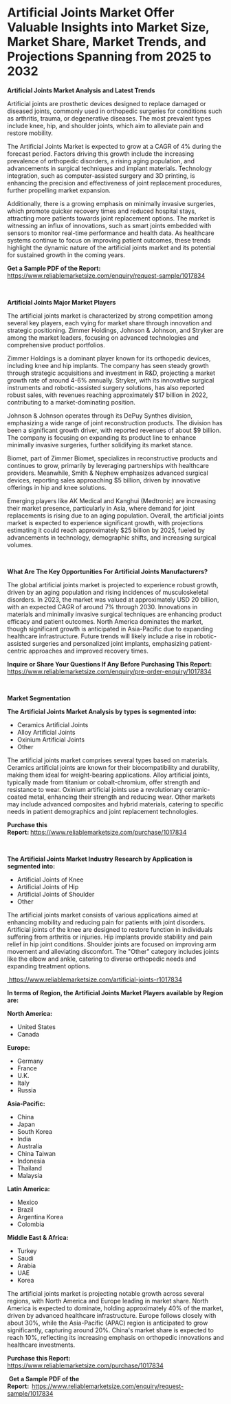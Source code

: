 <p><h1>Artificial Joints Market Offer Valuable Insights into Market Size, Market Share, Market Trends, and Projections Spanning from 2025 to 2032</h1></p><p><strong>Artificial Joints Market Analysis and Latest Trends</strong></p>
<p><p>Artificial joints are prosthetic devices designed to replace damaged or diseased joints, commonly used in orthopedic surgeries for conditions such as arthritis, trauma, or degenerative diseases. The most prevalent types include knee, hip, and shoulder joints, which aim to alleviate pain and restore mobility.</p><p>The Artificial Joints Market is expected to grow at a CAGR of 4% during the forecast period. Factors driving this growth include the increasing prevalence of orthopedic disorders, a rising aging population, and advancements in surgical techniques and implant materials. Technology integration, such as computer-assisted surgery and 3D printing, is enhancing the precision and effectiveness of joint replacement procedures, further propelling market expansion.</p><p>Additionally, there is a growing emphasis on minimally invasive surgeries, which promote quicker recovery times and reduced hospital stays, attracting more patients towards joint replacement options. The market is witnessing an influx of innovations, such as smart joints embedded with sensors to monitor real-time performance and health data. As healthcare systems continue to focus on improving patient outcomes, these trends highlight the dynamic nature of the artificial joints market and its potential for sustained growth in the coming years.</p></p>
<p><strong>Get a Sample PDF of the Report:&nbsp;</strong> <a href="https://www.reliablemarketsize.com/enquiry/request-sample/1017834?utm_campaign=2769&utm_medium=2&utm_source=Github&utm_content=ia&utm_term=13042025&utm_id=artificial-joints">https://www.reliablemarketsize.com/enquiry/request-sample/1017834</a></p>
<p>&nbsp;</p>
<p><strong>Artificial Joints Major Market Players</strong></p>
<p><p>The artificial joints market is characterized by strong competition among several key players, each vying for market share through innovation and strategic positioning. Zimmer Holdings, Johnson & Johnson, and Stryker are among the market leaders, focusing on advanced technologies and comprehensive product portfolios. </p><p>Zimmer Holdings is a dominant player known for its orthopedic devices, including knee and hip implants. The company has seen steady growth through strategic acquisitions and investment in R&D, projecting a market growth rate of around 4-6% annually. Stryker, with its innovative surgical instruments and robotic-assisted surgery solutions, has also reported robust sales, with revenues reaching approximately $17 billion in 2022, contributing to a market-dominating position.</p><p>Johnson & Johnson operates through its DePuy Synthes division, emphasizing a wide range of joint reconstruction products. The division has been a significant growth driver, with reported revenues of about $9 billion. The company is focusing on expanding its product line to enhance minimally invasive surgeries, further solidifying its market stance.</p><p>Biomet, part of Zimmer Biomet, specializes in reconstructive products and continues to grow, primarily by leveraging partnerships with healthcare providers. Meanwhile, Smith & Nephew emphasizes advanced surgical devices, reporting sales approaching $5 billion, driven by innovative offerings in hip and knee solutions.</p><p>Emerging players like AK Medical and Kanghui (Medtronic) are increasing their market presence, particularly in Asia, where demand for joint replacements is rising due to an aging population. Overall, the artificial joints market is expected to experience significant growth, with projections estimating it could reach approximately $25 billion by 2025, fueled by advancements in technology, demographic shifts, and increasing surgical volumes.</p></p>
<p>&nbsp;</p>
<p><strong>What Are The Key Opportunities For Artificial Joints Manufacturers?</strong></p>
<p><p>The global artificial joints market is projected to experience robust growth, driven by an aging population and rising incidences of musculoskeletal disorders. In 2023, the market was valued at approximately USD 20 billion, with an expected CAGR of around 7% through 2030. Innovations in materials and minimally invasive surgical techniques are enhancing product efficacy and patient outcomes. North America dominates the market, though significant growth is anticipated in Asia-Pacific due to expanding healthcare infrastructure. Future trends will likely include a rise in robotic-assisted surgeries and personalized joint implants, emphasizing patient-centric approaches and improved recovery times.</p></p>
<p><strong>Inquire or Share Your Questions If Any Before Purchasing This Report:</strong> <a href="https://www.reliablemarketsize.com/enquiry/pre-order-enquiry/1017834?utm_campaign=2769&utm_medium=2&utm_source=Github&utm_content=ia&utm_term=13042025&utm_id=artificial-joints">https://www.reliablemarketsize.com/enquiry/pre-order-enquiry/1017834</a></p>
<p>&nbsp;</p>
<p><strong>Market Segmentation</strong></p>
<p><strong>The Artificial Joints Market Analysis by types is segmented into:</strong></p>
<p><ul><li>Ceramics Artificial Joints</li><li>Alloy Artificial Joints</li><li>Oxinium Artificial Joints</li><li>Other</li></ul></p>
<p><p>The artificial joints market comprises several types based on materials. Ceramics artificial joints are known for their biocompatibility and durability, making them ideal for weight-bearing applications. Alloy artificial joints, typically made from titanium or cobalt-chromium, offer strength and resistance to wear. Oxinium artificial joints use a revolutionary ceramic-coated metal, enhancing their strength and reducing wear. Other markets may include advanced composites and hybrid materials, catering to specific needs in patient demographics and joint replacement technologies.</p></p>
<p><strong>Purchase this Report:&nbsp;</strong><a href="https://www.reliablemarketsize.com/purchase/1017834?utm_campaign=2769&utm_medium=2&utm_source=Github&utm_content=ia&utm_term=13042025&utm_id=artificial-joints">https://www.reliablemarketsize.com/purchase/1017834</a></p>
<p>&nbsp;</p>
<p><strong>The Artificial Joints Market Industry Research by Application is segmented into:</strong></p>
<p><ul><li>Artificial Joints of Knee</li><li>Artificial Joints of Hip</li><li>Artificial Joints of Shoulder</li><li>Other</li></ul></p>
<p><p>The artificial joints market consists of various applications aimed at enhancing mobility and reducing pain for patients with joint disorders. Artificial joints of the knee are designed to restore function in individuals suffering from arthritis or injuries. Hip implants provide stability and pain relief in hip joint conditions. Shoulder joints are focused on improving arm movement and alleviating discomfort. The "Other" category includes joints like the elbow and ankle, catering to diverse orthopedic needs and expanding treatment options.</p></p>
<p><a href="https://www.reliablemarketsize.com/artificial-joints-r1017834?utm_campaign=2769&utm_medium=2&utm_source=Github&utm_content=ia&utm_term=13042025&utm_id=artificial-joints">&nbsp;https://www.reliablemarketsize.com/artificial-joints-r1017834</a></p>
<p><strong>In terms of Region, the Artificial Joints Market Players available by Region are:</strong></p>
<p>
    <p> <strong> North America: </strong>
        <ul>
            <li>United States</li>
            <li>Canada</li>
        </ul>
        </p> 
    <p> <strong> Europe: </strong>
        <ul>
            <li>Germany</li>
            <li>France</li>
            <li>U.K.</li>
            <li>Italy</li>
            <li>Russia</li>
        </ul>
        </p> 
    <p> <strong> Asia-Pacific: </strong>
        <ul>
            <li>China</li>
            <li>Japan</li>
            <li>South Korea</li>
            <li>India</li>
            <li>Australia</li>
            <li>China Taiwan</li>
            <li>Indonesia</li>
            <li>Thailand</li>
            <li>Malaysia</li>
        </ul>
        </p> 
    <p> <strong> Latin America: </strong>
        <ul>
            <li>Mexico</li>
            <li>Brazil</li>
            <li>Argentina Korea</li>
            <li>Colombia</li>
        </ul>
        </p> 
    <p> <strong> Middle East & Africa: </strong>
        <ul>
            <li>Turkey</li>
            <li>Saudi</li>
            <li>Arabia</li>
            <li>UAE</li>
            <li>Korea</li>
        </ul>
    </p>
    </p>
<p><p>The artificial joints market is projecting notable growth across several regions, with North America and Europe leading in market share. North America is expected to dominate, holding approximately 40% of the market, driven by advanced healthcare infrastructure. Europe follows closely with about 30%, while the Asia-Pacific (APAC) region is anticipated to grow significantly, capturing around 20%. China's market share is expected to reach 10%, reflecting its increasing emphasis on orthopedic innovations and healthcare investments.</p></p>
<p><strong>Purchase this Report: </strong><a href="https://www.reliablemarketsize.com/purchase/1017834?utm_campaign=2769&utm_medium=2&utm_source=Github&utm_content=ia&utm_term=13042025&utm_id=artificial-joints">https://www.reliablemarketsize.com/purchase/1017834</a></p>
<p>&nbsp;<strong>Get a Sample PDF of the Report:&nbsp;&nbsp;</strong><a href="https://www.reliablemarketsize.com/enquiry/request-sample/1017834?utm_campaign=2769&utm_medium=2&utm_source=Github&utm_content=ia&utm_term=13042025&utm_id=artificial-joints">https://www.reliablemarketsize.com/enquiry/request-sample/1017834</a></p>
<p><strong></strong></p>
<p><p></p><p></p><p></p></p>